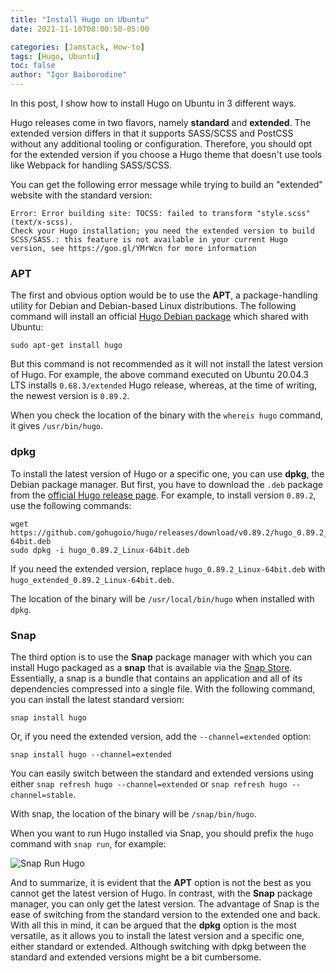```yaml
---
title: "Install Hugo on Ubuntu"
date: 2021-11-10T08:00:50-05:00

categories: [Jamstack, How-to]
tags: [Hugo, Ubuntu]
toc: false
author: "Igor Baiborodine"
---
```


In this post, I show how to install Hugo on Ubuntu in 3 different ways.

<!--more-->

Hugo releases come in two flavors, namely **standard** and **extended**. 
The extended version differs in that it supports SASS/SCSS and PostCSS without any additional tooling or configuration. 
Therefore, you should opt for the extended version if you choose a Hugo theme that doesn't use tools like Webpack for handling SASS/SCSS.

You can get the following error message while trying to build an "extended" website with the standard version:
```shell
Error: Error building site: TOCSS: failed to transform "style.scss" (text/x-scss). 
Check your Hugo installation; you need the extended version to build SCSS/SASS.: this feature is not available in your current Hugo version, see https://goo.gl/YMrWcn for more information
```

### APT
The first and obvious option would be to use the **APT**, a package-handling utility for Debian and Debian-based Linux distributions.
The following command will install an official [Hugo Debian package](https://packages.debian.org/search?keywords=hugo) which shared with Ubuntu:
```shell
sudo apt-get install hugo
```
But this command is not recommended as it will not install the latest version of Hugo. 
For example, the above command executed on Ubuntu 20.04.3 LTS installs `0.68.3/extended` Hugo release, whereas, at the time of writing, the newest version is `0.89.2`. 

When you check the location of the binary with the `whereis hugo` command, it gives `/usr/bin/hugo`.

### dpkg
To install the latest version of Hugo or a specific one, you can use **dpkg**, the Debian package manager. 
But first, you have to download the `.deb` package from the [official Hugo release page](https://github.com/gohugoio/hugo/releases). 
For example, to install version `0.89.2`, use the following commands:
```shell
wget https://github.com/gohugoio/hugo/releases/download/v0.89.2/hugo_0.89.2_Linux-64bit.deb
sudo dpkg -i hugo_0.89.2_Linux-64bit.deb
```
If you need the extended version, replace `hugo_0.89.2_Linux-64bit.deb` with `hugo_extended_0.89.2_Linux-64bit.deb`.

The location of the binary will be `/usr/local/bin/hugo` when installed with `dpkg`.

### Snap
The third option is to use the **Snap** package manager with which you can install Hugo packaged as a **snap** that is available via the [Snap Store](https://snapcraft.io/hugo).
Essentially, a snap is a bundle that contains an application and all of its dependencies compressed into a single file.
With the following command, you can install the latest standard version:
```shell
snap install hugo
```
Or, if you need the extended version, add the `--channel=extended` option:
```shell
snap install hugo --channel=extended
```
You can easily switch between the standard and extended versions using either `snap refresh hugo --channel=extended` or `snap refresh hugo --channel=stable`. 

With snap, the location of the binary will be `/snap/bin/hugo`. 

When you want to run Hugo installed via Snap, you should prefix the `hugo` command with `snap run`, for example:

![Snap Run Hugo](/img/content/article/install-hugo-on-ubuntu/snap-run-hugo.png)

And to summarize, it is evident that the **APT** option is not the best as you cannot get the latest version of Hugo. 
In contrast, with the **Snap** package manager, you can only get the latest version. 
The advantage of Snap is the ease of switching from the standard version to the extended one and back. 
With all this in mind, it can be argued that the **dpkg** option is the most versatile, as it allows you to install the latest version and a specific one, either standard or extended. 
Although switching with dpkg between the standard and extended versions might be a bit cumbersome.
